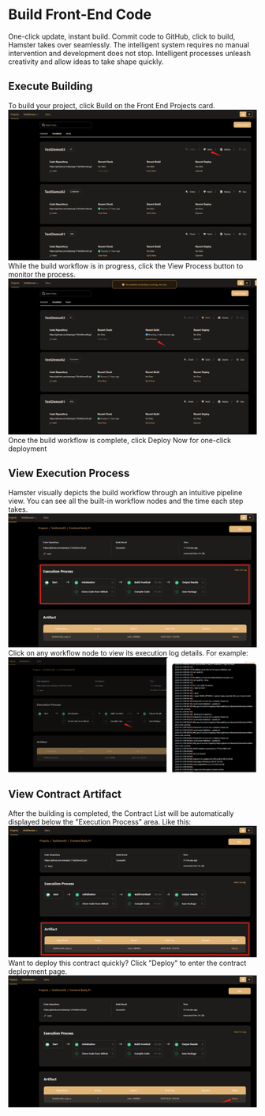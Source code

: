 # Build Front-End Code
One-click update, instant build. Commit code to GitHub, click to build, Hamster takes over seamlessly. The intelligent system requires no manual intervention and development does not stop. Intelligent processes unleash creativity and allow ideas to take shape quickly. 
## Execute Building  
To build your project, click Build on the Front End Projects card.  
![Build Front End](./img/build_front_end01.png)  
While the build workflow is in progress, click the View Process button to monitor the process.
![Build Front End](./img/build_front_end02.png)  
Once the build workflow is complete, click Deploy Now for one-click deployment  
## View Execution Process
Hamster visually depicts the build workflow through an intuitive pipeline view. You can see all the built-in workflow nodes and the time each step takes.  
![Build Front End](./img/build_front_end03.png) 
Click on any workflow node to view its execution log details. For example:  
![Build Front End](./img/build_front_end04.png) 
## View Contract Artifact  
After the building is completed, the Contract List will be automatically displayed below the "Execution Process" area. Like this:  
![Build Front End](./img/build_front_end05.png) 
Want to deploy this contract quickly? Click "Deploy" to enter the contract deployment page.  
![Build Front End](./img/build_front_end06.png) 
